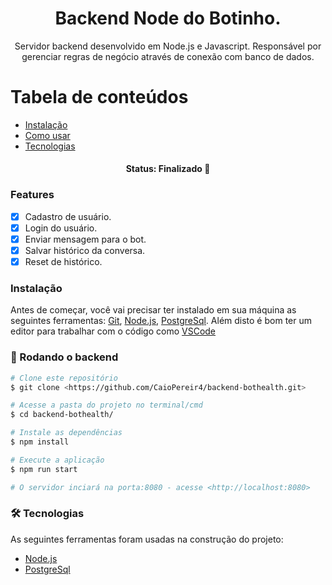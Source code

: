 <h1 align="center">Backend Node do Botinho.</h1>

<p align="center">Servidor backend desenvolvido em Node.js e Javascript. Responsável por gerenciar regras de negócio através de conexão com banco de dados.</p>

Tabela de conteúdos
=================
<!--ts-->
   * [Instalação](#instalacao)  <!-- Link correto para seção de instalação -->
   * [Como usar](#como-usar)
   * [Tecnologias](#tecnologias)
<!--te-->

<h4 align="center"> 
	 Status: Finalizado  🚀 
</h4>

### Features

- [x] Cadastro de usuário.
- [x] Login do usuário.
- [x] Enviar mensagem para o bot.
- [x] Salvar histórico da conversa.
- [x] Reset de histórico.

<a id="instalacao"></a>
### Instalação
Antes de começar, você vai precisar ter instalado em sua máquina as seguintes ferramentas:
[Git](https://git-scm.com), [Node.js](https://nodejs.org/en/), [PostgreSql](https://www.postgresql.org/download/). 
Além disto é bom ter um editor para trabalhar com o código como [VSCode](https://code.visualstudio.com/)

<a id="como-usar"></a>
### 🎲 Rodando o backend

```bash
# Clone este repositório
$ git clone <https://github.com/CaioPereir4/backend-bothealth.git>

# Acesse a pasta do projeto no terminal/cmd
$ cd backend-bothealth/

# Instale as dependências
$ npm install

# Execute a aplicação
$ npm run start

# O servidor inciará na porta:8080 - acesse <http://localhost:8080>
```
<a id="tecnologias"></a>
### 🛠 Tecnologias
As seguintes ferramentas foram usadas na construção do projeto:

- [Node.js](https://nodejs.org/en/download)
- [PostgreSql](https://www.postgresql.org/download/)
